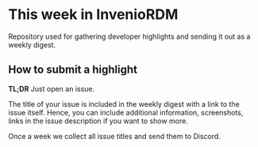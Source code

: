 # This week in InvenioRDM

Repository used for gathering developer highlights and sending it out as
a weekly digest.

## How to submit a highlight

**TL;DR** Just open an issue.

The title of your issue is included in the weekly digest with a link to the issue itself.
Hence, you can include additional information, screenshots, links in the issue description if you want to show more.

Once a week we collect all issue titles and send them to Discord.
